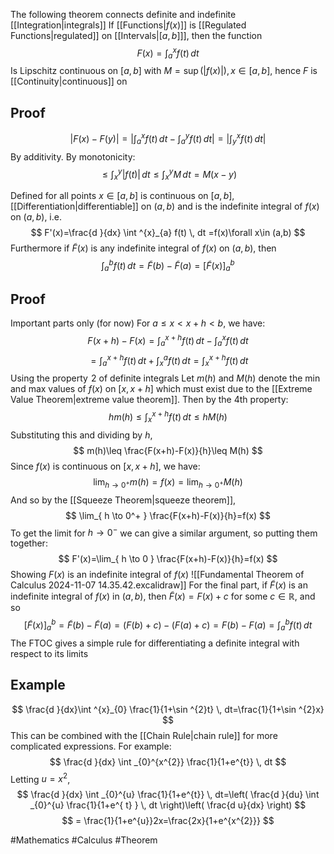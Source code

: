 The following theorem connects definite and indefinite [[Integration|integrals]]
If [[Functions|$f(x)$]] is [[Regulated Functions|regulated]] on [[Intervals|$[a,b]$]], then the function
$$
F(x)=\int ^{x}_{a} f(t) \, dt 
$$
Is Lipschitz continuous on $[a,b]$ with $M=\sup(\left| f(x) \right|),x\in[a,b]$, hence $F$ is [[Continuity|continuous]] on 
## Proof
$$
\left| F(x)-F(y) \right| =\left| \int_{a}^{x} f(t) \, dt -\int_{a}^{y} f(t) \, dt  \right|=\left| \int_{y}^{x} f(t) \, dt   \right| 
$$
By additivity. By monotonicity:
$$
\leq \int_{x}^{y} \left| f(t) \right|  \, dt \leq \int_{x}^{y} M \, dt =M(x-y)
$$


Defined for all points $x\in[a,b]$ is continuous on $[a,b]$, [[Differentiation|differentiable]] on $(a,b)$ and is the indefinite integral of $f(x)$ on $(a,b)$, i.e.
$$
F'(x)=\frac{d }{dx} \int ^{x}_{a} f(t) \, dt =f(x)\forall x\in (a,b)
$$
Furthermore if $\tilde{F}(x)$ is any indefinite integral of $f(x)$ on $(a,b)$, then
$$
\int ^{b}_{a} f(t) \, dt =\tilde{F}(b)-\tilde{F}(a)=[\tilde{F}(x)]^b_{a}
$$
## Proof
Important parts only (for now)
For $a\leq x<x+h<b$, we have:
$$
    F(x+h)-F(x)=\int ^{x+h}_{a} f(t) \, dt -\int ^{x}_{a} f(t) \, dt
$$
$$
= \int ^{x+h}_{a} f(t) \, dt +\int ^{a}_{x} f(t) \, dt =\int _{x}^{x+h}f(t) \, dt 
$$
Using the property $\hspace{0pt}2$ of definite integrals
Let $m(h)$ and $M(h)$ denote the min and max values of $f(x)$ on $[x,x+h]$ which must exist due to the [[Extreme Value Theorem|extreme value theorem]]. Then by the 4th property:
$$
hm(h)\leq \int _{x}^{x+h}f(t) \, dt \leq hM(h)
$$
Substituting this and dividing by $h$,
$$
m(h)\leq \frac{F(x+h)-F(x)}{h}\leq M(h)
$$
Since $f(x)$ is continuous on $[x,x+h]$, we have:
$$
\lim_{ h \to 0^+ } m(h)=f(x)=\lim_{ h \to 0^+ } M(h)
$$
And so by the [[Squeeze Theorem|squeeze theorem]],
$$
\lim_{ h \to 0^+ } \frac{F(x+h)-F(x)}{h}=f(x)
$$
To get the limit for $h\to0^-$ we can give a similar argument, so putting them together:
$$
F'(x)=\lim_{ h \to 0 } \frac{F(x+h)-F(x)}{h}=f(x)
$$
Showing $F(x)$ is an indefinite integral of $f(x)$
![[Fundamental Theorem of Calculus 2024-11-07 14.35.42.excalidraw]]
For the final part, if $\tilde{F}(x)$ is an indefinite integral of $f(x)$ in $(a,b)$, then $\tilde{F}(x)=F(x)+c$ for some $c\in\mathbb{R}$, and so
$$
[\tilde{F}(x)]_{a}^{b}=\tilde{F}(b)-\tilde{F}(a)=(F(b)+c)-(F(a)+c)=F(b)-F(a)=\int ^{b}_{a} f(t) \, dt 
$$
The FTOC gives a simple rule for differentiating a definite integral with respect to its limits
## Example
$$
\frac{d }{dx}\int ^{x}_{0} \frac{1}{1+\sin ^{2}t}  \, dt=\frac{1}{1+\sin ^{2}x}
$$
This can be combined with the [[Chain Rule|chain rule]] for more complicated expressions. For example:
$$
\frac{d }{dx} \int _{0}^{x^{2}} \frac{1}{1+e^{t}} \, dt
$$
Letting $u=x^{2}$,
$$
\frac{d }{dx} \int _{0}^{u} \frac{1}{1+e^{t}} \, dt=\left( \frac{d }{du} \int _{0}^{u} \frac{1}{1+e^{ t} } \, dt  \right)\left( \frac{d u}{dx}  \right)
$$
$$
= \frac{1}{1+e^{u}}2x=\frac{2x}{1+e^{x^{2}}}
$$


#Mathematics #Calculus #Theorem 
